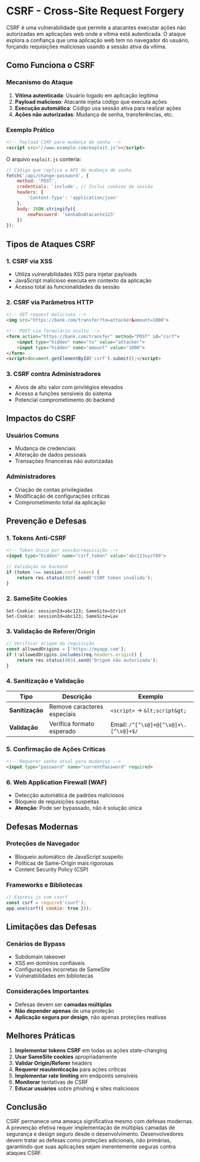 # CSRF - Cross-Site Request Forgery

CSRF é uma vulnerabilidade que permite a atacantes executar ações não autorizadas em aplicações web onde a vítima está autenticada. O ataque explora a confiança que uma aplicação web tem no navegador do usuário, forçando requisições maliciosas usando a sessão ativa da vítima.

## Como Funciona o CSRF

### Mecanismo do Ataque
1. **Vítima autenticada**: Usuário logado em aplicação legítima
2. **Payload malicioso**: Atacante injeta código que executa ações
3. **Execução automática**: Código usa sessão ativa para realizar ações
4. **Ações não autorizadas**: Mudança de senha, transferências, etc.

### Exemplo Prático
```html
<!-- Payload CSRF para mudança de senha -->
<script src="//www.example.com/exploit.js"></script>
```

O arquivo `exploit.js` conteria:
```javascript
// Código que replica a API de mudança de senha
fetch('/api/change-password', {
    method: 'POST',
    credentials: 'include', // Inclui cookies de sessão
    headers: {
        'Content-Type': 'application/json'
    },
    body: JSON.stringify({
        newPassword: 'senhaDoAtacante123'
    })
});
```

## Tipos de Ataques CSRF

### **1. CSRF via XSS**
- Utiliza vulnerabilidades XSS para injetar payloads
- JavaScript malicioso executa em contexto da aplicação
- Acesso total às funcionalidades da sessão

### **2. CSRF via Parâmetros HTTP**
```html
<!-- GET request malicioso -->
<img src="https://bank.com/transfer?to=attacker&amount=1000">

<!-- POST via formulário oculto -->
<form action="https://bank.com/transfer" method="POST" id="csrf">
    <input type="hidden" name="to" value="attacker">
    <input type="hidden" name="amount" value="1000">
</form>
<script>document.getElementById('csrf').submit();</script>
```

### **3. CSRF contra Administradores**
- Alvos de alto valor com privilégios elevados
- Acesso a funções sensíveis do sistema
- Potencial comprometimento do backend

## Impactos do CSRF

### **Usuários Comuns**
- Mudança de credenciais
- Alteração de dados pessoais
- Transações financeiras não autorizadas

### **Administradores**
- Criação de contas privilegiadas
- Modificação de configurações críticas
- Comprometimento total da aplicação

## Prevenção e Defesas

### **1. Tokens Anti-CSRF**
```html
<!-- Token único por sessão/requisição -->
<input type="hidden" name="csrf_token" value="abc123xyz789">
```

```javascript
// Validação no backend
if (token !== session.csrf_token) {
    return res.status(403).send('CSRF token inválido');
}
```

### **2. SameSite Cookies**
```http
Set-Cookie: sessionId=abc123; SameSite=Strict
Set-Cookie: sessionId=abc123; SameSite=Lax
```

### **3. Validação de Referer/Origin**
```javascript
// Verificar origem da requisição
const allowedOrigins = ['https://myapp.com'];
if (!allowedOrigins.includes(req.headers.origin)) {
    return res.status(403).send('Origem não autorizada');
}
```

### **4. Sanitização e Validação**

| Tipo | Descrição | Exemplo |
|------|-----------|---------|
| **Sanitização** | Remove caracteres especiais | `<script>` → `&lt;script&gt;` |
| **Validação** | Verifica formato esperado | Email: `/^[^\s@]+@[^\s@]+\.[^\s@]+$/` |

### **5. Confirmação de Ações Críticas**
```html
<!-- Requerer senha atual para mudanças -->
<input type="password" name="currentPassword" required>
```

### **6. Web Application Firewall (WAF)**
- Detecção automática de padrões maliciosos
- Bloqueio de requisições suspeitas
- **Atenção**: Pode ser bypassado, não é solução única

## Defesas Modernas

### **Proteções de Navegador**
- Bloqueio automático de JavaScript suspeito
- Políticas de Same-Origin mais rigorosas
- Content Security Policy (CSP)

### **Frameworks e Bibliotecas**
```javascript
// Express.js com csurf
const csrf = require('csurf');
app.use(csrf({ cookie: true }));
```

## Limitações das Defesas

### **Cenários de Bypass**
- Subdomain takeover
- XSS em domínios confiáveis
- Configurações incorretas de SameSite
- Vulnerabilidades em bibliotecas

### **Considerações Importantes**
- Defesas devem ser **camadas múltiplas**
- **Não depender apenas** de uma proteção
- **Aplicação segura por design**, não apenas proteções reativas

## Melhores Práticas

1. **Implementar tokens CSRF** em todas as ações state-changing
2. **Usar SameSite cookies** apropriadamente
3. **Validar Origin/Referer** headers
4. **Requerer reautenticação** para ações críticas
5. **Implementar rate limiting** em endpoints sensíveis
6. **Monitorar** tentativas de CSRF
7. **Educar usuários** sobre phishing e sites maliciosos

## Conclusão

CSRF permanece uma ameaça significativa mesmo com defesas modernas. A prevenção efetiva requer implementação de múltiplas camadas de segurança e design seguro desde o desenvolvimento. Desenvolvedores devem tratar as defesas como proteções adicionais, não primárias, garantindo que suas aplicações sejam inerentemente seguras contra ataques CSRF.